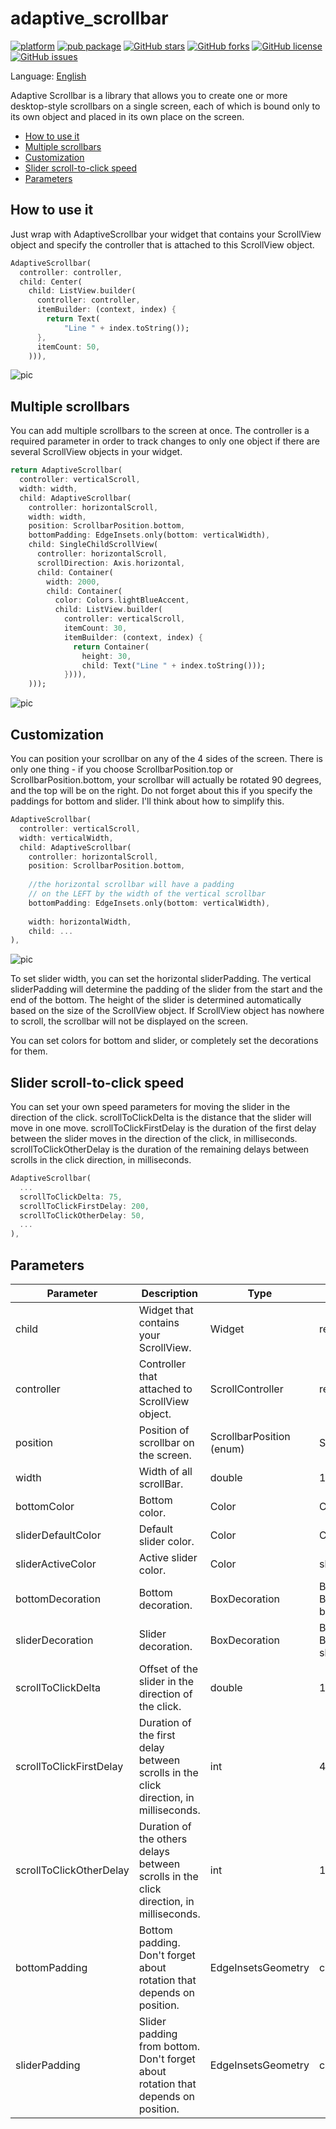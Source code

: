 # adaptive_scrollbar

[![platform](https://img.shields.io/badge/Platform-Flutter-02569B?logo=flutter)](https://flutter.dev) [![pub package](https://img.shields.io/pub/v/adaptive_scrollbar.svg)](https://pub.dev/packages/adaptive_scrollbar) [![GitHub stars](https://img.shields.io/github/stars/rulila52/adaptive-scrollbar)](https://github.com/rulila52/adaptive-scrollbar/stargazers) [![GitHub forks](https://img.shields.io/github/forks/rulila52/adaptive-scrollbar)](https://github.com/rulila52/adaptive-scrollbar/network)  [![GitHub license](https://img.shields.io/github/license/rulila52/adaptive-scrollbar)](https://github.com/rulila52/adaptive-scrollbar/blob/main/LICENSE)  [![GitHub issues](https://img.shields.io/github/issues/rulila52/adaptive-scrollbar)](https://github.com/rulila52/adaptive-scrollbar/issues)

Language: [English](README.md)

Adaptive Scrollbar is a library that allows you to create one or more desktop-style 
scrollbars on a single screen, each of which is bound only to its own object 
and placed in its own place on the screen.

- [How to use it](#how-to-use-it)
- [Multiple scrollbars](#multiple-scrollbars)
- [Customization](#customization)
- [Slider scroll-to-click speed](#slider-scroll-to-click-speed)
- [Parameters](#parameters)

## How to use it

Just wrap with AdaptiveScrollbar your widget that contains your ScrollView 
object and specify the controller that is attached to this ScrollView object.

```dart
AdaptiveScrollbar(
  controller: controller,
  child: Center(
    child: ListView.builder(
      controller: controller,
      itemBuilder: (context, index) { 
        return Text(
            "Line " + index.toString());
      },
      itemCount: 50,
    ))),
```

![pic](https://github.com/rulila52/adaptive-scrollbar/blob/main/pics/1.png)

## Multiple scrollbars

You can add multiple scrollbars to the screen at once. The controller 
is a required parameter in order to track changes to only one object 
if there are several ScrollView objects in your widget.

```dart
return AdaptiveScrollbar(
  controller: verticalScroll,
  width: width,
  child: AdaptiveScrollbar(
    controller: horizontalScroll,
    width: width,
    position: ScrollbarPosition.bottom,
    bottomPadding: EdgeInsets.only(bottom: verticalWidth),
    child: SingleChildScrollView(
      controller: horizontalScroll,
      scrollDirection: Axis.horizontal,
      child: Container(
        width: 2000,
        child: Container(
          color: Colors.lightBlueAccent,
          child: ListView.builder(
            controller: verticalScroll,
            itemCount: 30,
            itemBuilder: (context, index) {
              return Container(
                height: 30,
                child: Text("Line " + index.toString()));
            }))),
    )));
```

![pic](https://github.com/rulila52/adaptive-scrollbar/blob/main/pics/2.png)

## Customization

You can position your scrollbar on any of the 4 sides of the screen. 
There is only one thing - if you choose ScrollbarPosition.top or 
ScrollbarPosition.bottom, your scrollbar will actually be rotated 90 degrees, 
and the top will be on the right. Do not forget about this if you specify
the paddings for bottom and slider. I'll think about how to simplify this.

```dart
AdaptiveScrollbar(
  controller: verticalScroll,
  width: verticalWidth,
  child: AdaptiveScrollbar(
    controller: horizontalScroll,
    position: ScrollbarPosition.bottom,
    
    //the horizontal scrollbar will have a padding
    // on the LEFT by the width of the vertical scrollbar
    bottomPadding: EdgeInsets.only(bottom: verticalWidth),
    
    width: horizontalWidth,
    child: ...
),
```

![pic](https://github.com/rulila52/adaptive-scrollbar/blob/main/pics/3.png)

To set slider width, you can set the horizontal sliderPadding. 
The vertical sliderPadding will determine the padding of the slider 
from the start and the end of the bottom. The height of the slider 
is determined automatically based on the size of the ScrollView object. 
If ScrollView object has nowhere to scroll, the scrollbar will not be displayed 
on the screen.

You can set colors for bottom and slider, or completely set 
the decorations for them.

## Slider scroll-to-click speed

You can set your own speed parameters for moving the slider in the direction 
of the click. scrollToClickDelta is the distance that the slider will move 
in one move. scrollToClickFirstDelay is the duration of the first delay 
between the slider moves in the direction of the click, in milliseconds. 
scrollToClickOtherDelay is the duration of the remaining delays between scrolls 
in the click direction, in milliseconds.

```dart
AdaptiveScrollbar(
  ...
  scrollToClickDelta: 75,
  scrollToClickFirstDelay: 200,
  scrollToClickOtherDelay: 50,
  ...
),
```

## Parameters

| Parameter                  | Description                                                                             | Type                          | Default value                                                                                                                                                                         |
| -------------------------- | --------------------------------------------------------------------------------------- | ----------------------------- | ------------------------------------------------------------------------------------------------------------------------------------------------------------------------------------- |
| child                      | Widget that contains your ScrollView.                                                   | Widget                        | required                                                                                                                                                                              |
| controller                 | Controller that attached to ScrollView object.                                          | ScrollController              | required                                                                                                                                                                              |       
| position                   | Position of scrollbar on the screen.                                                    | ScrollbarPosition (enum)      | ScrollbarPosition.right                                                                                                                                                               |
| width                      | Width of all scrollBar.                                                                 | double                        | 16.0                                                                                                                                                                                  |
| bottomColor                | Bottom color.                                                                           | Color                         | Colors.white                                                                                                                                                                          |
| sliderDefaultColor         | Default slider color.                                                                   | Color                         | Colors.blueGrey                                                                                                                                                                       |
| sliderActiveColor          | Active slider color.                                                                    | Color                         | sliderDefaultColor.withRed(10)                                                                                                                                                        |
| bottomDecoration           | Bottom decoration.                                                                      | BoxDecoration                 | BoxDecoration(shape: BoxShape.rectangle, color: bottomColor)                                                                                                                          |
| sliderDecoration           | Slider decoration.                                                                      | BoxDecoration                 | BoxDecoration(shape: BoxShape.rectangle, color: sliderDefaultColor)                                                                                                                   |
| scrollToClickDelta         | Offset of the slider in the direction of the click.                                     | double                        | 100.0                                                                                                                                                                                 |
| scrollToClickFirstDelay    | Duration of the first delay between scrolls in the click direction, in milliseconds.    | int                           | 400                                                                                                                                                                                   |
| scrollToClickOtherDelay    | Duration of the others delays between scrolls in the click direction, in milliseconds.  | int                           | 100                                                                                                                                                                                   |
| bottomPadding              | Bottom padding. Don't forget about rotation that depends on position.                   | EdgeInsetsGeometry            | const EdgeInsets.all(0.0)                                                                                                                                                             |
| sliderPadding              | Slider padding from bottom. Don't forget about rotation that depends on position.       | EdgeInsetsGeometry            | const EdgeInsets.all(2.0)                                                                                                                                                             |




